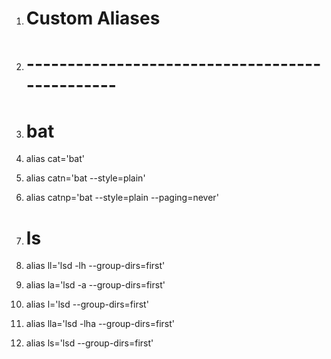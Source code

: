 
1. # Custom Aliases
    
2. # -----------------------------------------------
    
3. # bat
    
4. alias cat='bat'
    
5. alias catn='bat --style=plain'
    
6. alias catnp='bat --style=plain --paging=never'
    

8. # ls
    
9. alias ll='lsd -lh --group-dirs=first'
    
10. alias la='lsd -a --group-dirs=first'
    
11. alias l='lsd --group-dirs=first'
    
12. alias lla='lsd -lha --group-dirs=first'
    
13. alias ls='lsd --group-dirs=first'